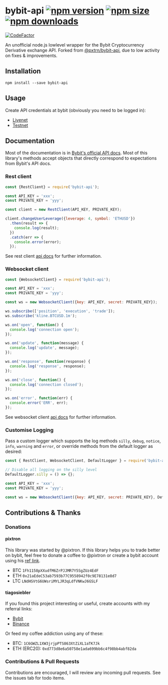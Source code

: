 # bybit-api [![npm version](https://img.shields.io/npm/v/bybit-api.svg)][1] [![npm size](https://img.shields.io/bundlephobia/min/bybit-api.svg)][1] [![npm downloads](https://img.shields.io/npm/dt/orderbooks.svg)][1]
[![CodeFactor](https://www.codefactor.io/repository/github/tiagosiebler/bybit-api/badge)](https://www.codefactor.io/repository/github/tiagosiebler/bybit-api)

[1]: https://www.npmjs.com/package/bybit-api

An unofficial node.js lowlevel wrapper for the Bybit Cryptocurrency Derivative exchange API. Forked from [@pxtrn/bybit-api](https://github.com/pixtron/bybit-api), due to low activity on fixes & improvements.

## Installation
`npm install --save bybit-api`

## Usage
Create API credentials at bybit (obviously you need to be logged in):
- [Livenet](https://bybit.com/app/user/api-management)
- [Testnet](https://testnet.bybit.com/app/user/api-management)

## Documentation
Most of the documentation is in [Bybit's official API docs](https://bybit-exchange.github.io/docs/inverse/#t-introduction). Most of this library's methods accept objects that directly correspond to expectations from Bybit's API docs.

### Rest client
```javascript
const {RestClient} = require('bybit-api');

const API_KEY = 'xxx';
const PRIVATE_KEY = 'yyy';

const client = new RestClient(API_KEY, PRIVATE_KEY);

client.changeUserLeverage({leverage: 4, symbol: 'ETHUSD'})
  .then(result => {
    console.log(result);
  })
  .catch(err => {
    console.error(error);
  });
```

See rest client [api docs](./doc/rest-client.md) for further information.

### Websocket client
```javascript
const {WebsocketClient} = require('bybit-api');

const API_KEY = 'xxx';
const PRIVATE_KEY = 'yyy';

const ws = new WebsocketClient({key: API_KEY, secret: PRIVATE_KEY});

ws.subscribe(['position', 'execution', 'trade']);
ws.subscribe('kline.BTCUSD.1m');

ws.on('open', function() {
  console.log('connection open');
});

ws.on('update', function(message) {
  console.log('update', message);
});

ws.on('response', function(response) {
  console.log('response', response);
});

ws.on('close', function() {
  console.log('connection closed');
});

ws.on('error', function(err) {
  console.error('ERR', err);
});
```

See websocket client [api docs](./doc/websocket-client.md) for further information.

### Customise Logging
Pass a custom logger which supports the log methods `silly`, `debug`, `notice`, `info`, `warning` and `error`, or override methods from the default logger as desired:

```js
const { RestClient, WebsocketClient, DefaultLogger } = require('bybit-api');

// Disable all logging on the silly level
DefaultLogger.silly = () => {};

const API_KEY = 'xxx';
const PRIVATE_KEY = 'yyy';

const ws = new WebsocketClient({key: API_KEY, secret: PRIVATE_KEY}, DefaultLogger);
```

## Contributions & Thanks
### Donations
#### pixtron
This library was started by @pixtron. If this library helps you to trade better on bybit, feel free to donate a coffee to @pixtron or create a bybit account using his [ref link](https://www.bybit.com/app/register?ref=j8q5l).

- BTC `1Fh1158pXXudfM6ZrPJJMR7Y5SgZUz4EdF`
- ETH `0x21aEdeC53ab7593b77C9558942f0c9E78131e8d7`
- LTC `LNdHSVtG6UWsriMYLJR3qLdfVNKwJ6GSLF`

#### tiagosiebler
If you found this project interesting or useful, create accounts with my referral links:
- [Bybit](https://www.bybit.com/en-US/register?affiliate_id=9410&language=en-US&group_id=0&group_type=1)
- [Binance](https://www.binance.com/en/register?ref=20983262)

Or feed my coffee addiction using any of these:
- BTC: `1C6GWZL1XW3jrjpPTS863XtZiXL1aTK7Jk`
- ETH (ERC20): `0xd773d8e6a50758e1ada699bb6c4f98bb4abf82da`

### Contributions & Pull Requests
Contributions are encouraged, I will review any incoming pull requests. See the issues tab for todo items.
